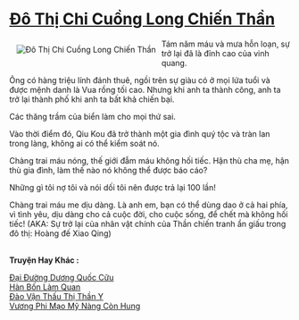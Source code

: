<a href="https://truyentiki.com/do-thi-chi-cuong-long-chien-than.33780/" title="Đô Thị Chi Cuồng Long Chiến Thần"><h1>Đô Thị Chi Cuồng Long Chiến Thần</h1></a><div style="display:table"><img align="right" style="float: left; padding: 10px;" src="https://truyentiki.com/a/img/str/src/33780.jpg" alt="Đô Thị Chi Cuồng Long Chiến Thần">Tám năm máu và mưa hỗn loạn, sự trở lại đã là đỉnh cao của vinh quang. <p></p> Ông có hàng triệu lính đánh thuê, ngồi trên sự giàu có ở mọi lứa tuổi và được mệnh danh là Vua rồng tối cao. Nhưng khi anh ta thành công, anh ta trở lại thành phố khi anh ta bất khả chiến bại. <p></p> Các thăng trầm của biển làm cho mọi thứ sai. <p></p> Vào thời điểm đó, Qiu Kou đã trở thành một gia đình quý tộc và tràn lan trong làng, không ai có thể kiểm soát nó. <p></p> Chàng trai máu nóng, thế giới đẫm máu không hối tiếc. Hận thù cha mẹ, hận thù gia đình, làm thế nào nó không thể được báo cáo? <p></p> Những gì tôi nợ tôi và nói dối tôi nên được trả lại 100 lần! <p></p> Chàng trai máu me dịu dàng. Là anh em, bạn có thể dùng dao ở cả hai phía, vì tình yêu, dịu dàng cho cả cuộc đời, cho cuộc sống, để chết mà không hối tiếc! (AKA: Sự trở lại của nhân vật chính của Thần chiến tranh ẩn giấu trong đô thị: Hoàng đế Xiao Qing)</div><p><br><b>Truyện Hay Khác :</b></p><a href="https://truyentiki.com/dai-duong-duong-quoc-cuu.33779/" alt="Đại Đường Dương Quốc Cữu">Đại Đường Dương Quốc Cữu</a><br/><a href="https://github.com/nownovels/top500/tree/master/truyenhay/33670/" alt="Hàn Bốn Làm Quan">Hàn Bốn Làm Quan</a><br/><a href="https://github.com/nownovels/top500/tree/master/truyenhay/33667/" alt="Đào Vận Thấu Thị Thần Y">Đào Vận Thấu Thị Thần Y</a><br/><a href="https://github.com/nownovels/top500/tree/master/truyenhay/33752/" alt="Vương Phi Mạo Mỹ Nàng Còn Hung">Vương Phi Mạo Mỹ Nàng Còn Hung</a><br/>